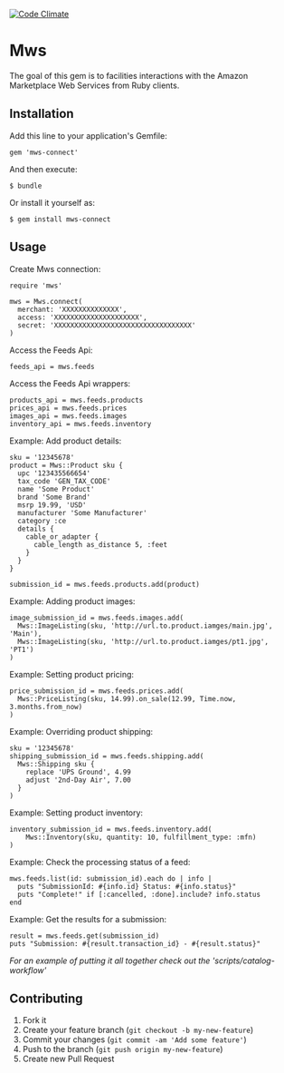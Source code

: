 [![Code Climate](https://codeclimate.com/github/nyon/mws.png)](https://codeclimate.com/github/nyon/mws)

# Mws

The goal of this gem is to facilities interactions with the Amazon Marketplace Web Services from Ruby clients.  

## Installation

Add this line to your application's Gemfile:

    gem 'mws-connect'

And then execute:

    $ bundle

Or install it yourself as:

    $ gem install mws-connect

## Usage

Create Mws connection:

    require 'mws'

    mws = Mws.connect(
      merchant: 'XXXXXXXXXXXXXX', 
      access: 'XXXXXXXXXXXXXXXXXXXXX', 
      secret: 'XXXXXXXXXXXXXXXXXXXXXXXXXXXXXXXXXX'
    )

Access the Feeds Api:

    feeds_api = mws.feeds

Access the Feeds Api wrappers:

    products_api = mws.feeds.products
    prices_api = mws.feeds.prices
    images_api = mws.feeds.images
    inventory_api = mws.feeds.inventory

Example: Add product details:

    sku = '12345678'
    product = Mws::Product sku {
      upc '123435566654'
      tax_code 'GEN_TAX_CODE'
      name 'Some Product'
      brand 'Some Brand'
      msrp 19.99, 'USD'
      manufacturer 'Some Manufacturer'
      category :ce
      details {
        cable_or_adapter {
          cable_length as_distance 5, :feet
        }
      }
    }

    submission_id = mws.feeds.products.add(product)

Example: Adding product images:

    image_submission_id = mws.feeds.images.add(
      Mws::ImageListing(sku, 'http://url.to.product.iamges/main.jpg', 'Main'),
      Mws::ImageListing(sku, 'http://url.to.product.iamges/pt1.jpg', 'PT1')
    )

Example: Setting product pricing: 

    price_submission_id = mws.feeds.prices.add(
      Mws::PriceListing(sku, 14.99).on_sale(12.99, Time.now, 3.months.from_now)
    )

Example: Overriding product shipping:

    sku = '12345678'
    shipping_submission_id = mws.feeds.shipping.add(
      Mws::Shipping sku {
        replace 'UPS Ground', 4.99
        adjust '2nd-Day Air', 7.00
      }
    )

Example: Setting product inventory:

    inventory_submission_id = mws.feeds.inventory.add(
        Mws::Inventory(sku, quantity: 10, fulfillment_type: :mfn)
    )

Example: Check the processing status of a feed:

    mws.feeds.list(id: submission_id).each do | info |
      puts "SubmissionId: #{info.id} Status: #{info.status}"
      puts "Complete!" if [:cancelled, :done].include? info.status
    end

Example: Get the results for a submission:

    result = mws.feeds.get(submission_id)
    puts "Submission: #{result.transaction_id} - #{result.status}"

_For an example of putting it all together check out the 'scripts/catalog-workflow'_

## Contributing

1. Fork it
2. Create your feature branch (`git checkout -b my-new-feature`)
3. Commit your changes (`git commit -am 'Add some feature'`)
4. Push to the branch (`git push origin my-new-feature`)
5. Create new Pull Request
